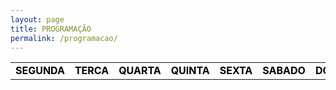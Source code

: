 ```yaml
---
layout: page
title: PROGRAMAÇÃO
permalink: /programacao/
---
```


<table class="days" style="width:100%">
  <tr>
    <td class="segunda" onclick="selectDay('segunda')">SEGUNDA</td>
    <td class="terca" onclick="selectDay('terca')">TERCA</td>
    <td class="quarta" onclick="selectDay('quarta')">QUARTA</td>
    <td class="quinta" onclick="selectDay('quinta')">QUINTA</td>
    <td class="sexta" onclick="selectDay('sexta')">SEXTA</td>
    <td class="sabado" onclick="selectDay('sabado')">SABADO</td>
    <td class="domingo" onclick="selectDay('domingo')">DOMINGO</td>
  </tr>
</table>

<div class="prog">
  <div class="segunda">
  <img src="/imagens/musicnonstop111111.png" alt="MUSIC NONSTOP">
  <img src="/imagens/2hsempausas.png" alt="2H SEM PAUSAS">
  <img src="/imagens/noite11.png" alt="A NOITE">
  <img src="/imagens/musicnonstop2222.png" alt="MUSIC NONSTOP">

  </div>
  <div class="terca">
  <img src="/imagens/musicnonstop111111.png" alt="MUSIC NONSTOP">
  <img src="/imagens/2hsempausas.png" alt="2H SEM PAUSAS">
  <img src="/imagens/noite11.png" alt="A NOITE">
  <img src="/imagens/musicnonstop2222.png" alt="MUSIC NONSTOP">

  </div>
  <div class="quarta">
<img src="/imagens/musicnonstop111111.png" alt="MUSIC NONSTOP">
<img src="/imagens/2hsempausas.png" alt="2H SEM PAUSAS">
<img src="/imagens/rock.png" alt="ROCK MUSIC">
<img src="/imagens/anoite22.png" alt="A NOITE">
<img src="/imagens/musicnonstop2222.png" alt="MUSIC NONSTOP">

  </div>
  <div class="quinta">
  <img src="/imagens/musicnonstop111111.png" alt="MUSIC NONSTOP">
<img src="/imagens/2hsempausas.png" alt="A 2H SEM PAUSAS">
<img src="/imagens/noite11.png" alt="A NOITE">
<img src="/imagens/musicnonstop2222.png" alt="MUSIC NONSTOP">

  </div>
  <div class="sexta">
  <img src="/imagens/musicnonstop111111.png" alt="MUSIC NONSTOP">
  <img src="/imagens/2hsempausas.png" alt="2H SEM PAUSAS">
  <img src="/imagens/noite11.png" alt="A NOITE">
   <img src="/imagens/musicnonstop2222.png" alt="MUSIC NONSTOP">

  </div>
  <div class="sabado">
  <img src="/imagens/musicnonstop33.png" alt="MUSIC NONSTOP">

  </div>
  <div class="domingo">
  <img src="/imagens/musicnonstop33.png" alt="MUSIC NONSTOP">
  
  </div>
</div>

<!-- nao mexer -->
<script>
  var allDays = document.querySelectorAll('.days tr td');
  var allProg = document.querySelectorAll('.prog div');
  function selectDay(day){
    var selectedDay = document.querySelector('.days tr td.'+day);
    var selectedProg = document.querySelector('.prog div.'+day);
    for (var i = 0; i < allDays.length; i++) {
      allDays[i].classList.remove('selected');
      allProg[i].classList.remove('selected');
    }
    selectedDay.classList.add('selected');
    selectedProg.classList.add('selected');
  }
  var today = new Date().getDay();
  var dayOfTheWeek = today === 0 ? 6 : today-1;
  allProg[dayOfTheWeek].classList.add('selected');
  allDays[dayOfTheWeek].classList.add('selected');
</script>
<style>
  .days tr td{
    border: 0;
    text-align: center;
    font-weight: bold;
    cursor: pointer;
    color: black;
    background-color: none;
  }
  .days tr td.selected{
    color: white;
    background-color: #0092ca;
  }
  .prog div{
    display: none;
  }
  .prog div.selected{
    display: block;
  }
</style>
<!-- nao mexer -->
